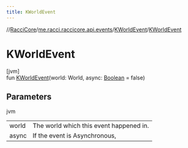 ```yaml
---
title: KWorldEvent
---
```

//[RacciCore](../../../index.html)/[me.racci.raccicore.api.events](../index.html)/[KWorldEvent](index.html)/[KWorldEvent](-k-world-event.html)



# KWorldEvent



[jvm]\
fun [KWorldEvent](-k-world-event.html)(world: World, async: [Boolean](https://kotlinlang.org/api/latest/jvm/stdlib/kotlin/-boolean/index.html) = false)



## Parameters


jvm

| | |
|---|---|
| world | The world which this event happened in. |
| async | If the event is Asynchronous, |




